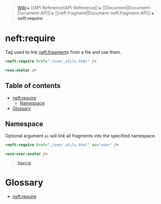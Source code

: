 > [Wiki](Home) ▸ [[API Reference|API-Reference]] ▸ [[Document|Document-Document-API]] ▸ [[neft:fragment|Document-neft:fragment-API]] ▸ **neft:require**

# neft:require

Tag used to link [neft:fragment](/Neft-io/neft/wiki/Document-neft:fragment-API#neftfragment)s from a file and use them.

```xml
<neft:require href="./user_utils.html" />

<use:avatar />
```

## Table of contents
* [neft:require](#neftrequire)
  * [Namespace](#namespace)
* [Glossary](#glossary)

## Namespace

Optional argument `as` will link all fragments into the specified namespace.

```xml
<neft:require href="./user_utils.html" as="user" />

<use:user:avatar />
```

> [`Source`](/Neft-io/neft/blob/564f8d734f4e3d2b9c5aa3d8f0b6cad0c8b3f9f0/src/document/file/parse/fragments/links.litcoffee#namespace)

# Glossary

- [neft:require](#neftrequire)

